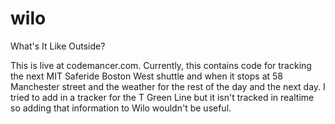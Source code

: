 wilo
====

What's It Like Outside?

This is live at codemancer.com.  Currently, this contains code for tracking
the next MIT Saferide Boston West shuttle and when it stops at 58 Manchester
street and the weather for the rest of the day and the next day.  I tried to
add in a tracker for the T Green Line but it isn't tracked in realtime so
adding that information to Wilo wouldn't be useful.


